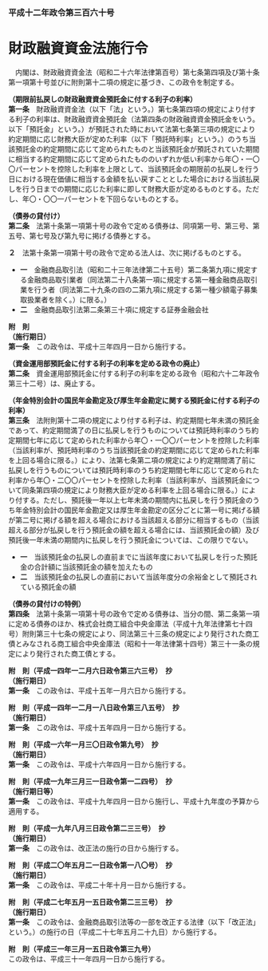 ### 平成十二年政令第三百六十号  
# 財政融資資金法施行令  
　内閣は、財政融資資金法（昭和二十六年法律第百号）第七条第四項及び第十条第一項第十号並びに附則第十二項の規定に基づき、この政令を制定する。  
  
**（期限前払戻しの財政融資資金預託金に付する利子の利率）**  
**第一条**　財政融資資金法（以下「法」という。）第七条第四項の規定により付する利子の利率は、財政融資資金預託金（法第四条の財政融資資金預託金をいう。以下「預託金」という。）が預託された時において法第七条第三項の規定により約定期間に応じ財務大臣が定めた利率（以下「預託時利率」という。）のうち当該預託金の約定期間に応じて定められたものと当該預託金が預託されていた期間に相当する約定期間に応じて定められたもののいずれか低い利率から年〇・一〇〇パーセントを控除した利率を上限として、当該預託金の期限前の払戻しを行う日における現在価値に相当する金額を払い戻すこととした場合における当該払戻しを行う日までの期間に応じた利率に即して財務大臣が定めるものとする。ただし、年〇・〇〇一パーセントを下回らないものとする。  
  
**（債券の貸付け）**  
**第二条**　法第十条第一項第十号の政令で定める債券は、同項第一号、第三号、第五号、第七号及び第九号に掲げる債券とする。  
  
**２**　法第十条第一項第十号の政令で定める法人は、次に掲げるものとする。  
* **一**　金融商品取引法（昭和二十三年法律第二十五号）第二条第九項に規定する金融商品取引業者（同法第二十八条第一項に規定する第一種金融商品取引業を行う者（同法第二十九条の四の二第九項に規定する第一種少額電子募集取扱業者を除く。）に限る。）  
* **二**　金融商品取引法第二条第三十項に規定する証券金融会社  
  
**附　則**  
**（施行期日）**  
**第一条**　この政令は、平成十三年四月一日から施行する。  
  
**（資金運用部預託金に付する利子の利率を定める政令の廃止）**  
**第二条**　資金運用部預託金に付する利子の利率を定める政令（昭和六十二年政令第三十二号）は、廃止する。  
  
**（年金特別会計の国民年金勘定及び厚生年金勘定に関する預託金に付する利子の利率）**  
**第三条**　法附則第十二項の規定により付する利子は、約定期間七年未満の預託金であって、約定期間満了の日に払戻しを行うものについては預託時利率のうち約定期間七年に応じて定められた利率から年〇・一〇〇パーセントを控除した利率（当該利率が、預託時利率のうち当該預託金の約定期間に応じて定められた利率を上回る場合に限る。）により、法第七条第二項の規定により約定期間満了前に払戻しを行うものについては預託時利率のうち約定期間七年に応じて定められた利率から年〇・二〇〇パーセントを控除した利率（当該利率が、当該預託金について同条第四項の規定により財務大臣が定める利率を上回る場合に限る。）により付する。ただし、預託後一年以上七年未満の期間内に払戻しを行う預託金のうち年金特別会計の国民年金勘定又は厚生年金勘定の区分ごとに第一号に掲げる額が第二号に掲げる額を超える場合における当該超える部分に相当するもの（当該超える部分が払戻しを行う預託金の額を超える場合には、当該預託金の額）及び預託後一年未満の期間内に払戻しを行う預託金については、この限りでない。  
* **一**　当該預託金の払戻しの直前までに当該年度において払戻しを行った預託金の合計額に当該預託金の額を加えたもの  
* **二**　当該預託金の払戻しの直前において当該年度分の余裕金として預託されている預託金の額  
  
**（債券の貸付けの特例）**  
**第四条**　法第十条第一項第十号の政令で定める債券は、当分の間、第二条第一項に定める債券のほか、株式会社商工組合中央金庫法（平成十九年法律第七十四号）附則第三十七条の規定により、同法第三十三条の規定により発行された商工債とみなされる商工組合中央金庫法（昭和十一年法律第十四号）第三十一条の規定により発行された商工債とする。  
  
**附　則（平成一四年一二月六日政令第三六三号）　抄**  
**（施行期日）**  
**第一条**　この政令は、平成十五年一月六日から施行する。  
  
**附　則（平成一四年一二月一八日政令第三八五号）　抄**  
**（施行期日）**  
**第一条**　この政令は、平成十五年四月一日から施行する。  
  
**附　則（平成一六年一月三〇日政令第九号）　抄**  
**（施行期日）**  
**第一条**　この政令は、平成十六年四月一日から施行する。  
  
**附　則（平成一九年三月三一日政令第一二四号）　抄**  
**（施行期日等）**  
**第一条**　この政令は、平成十九年四月一日から施行し、平成十九年度の予算から適用する。  
  
**附　則（平成一九年八月三日政令第二三三号）　抄**  
**（施行期日）**  
**第一条**　この政令は、改正法の施行の日から施行する。  
  
**附　則（平成二〇年五月二一日政令第一八〇号）　抄**  
**（施行期日）**  
**第一条**　この政令は、平成二十年十月一日から施行する。  
  
**附　則（平成二七年五月一五日政令第二三三号）　抄**  
**（施行期日）**  
**第一条**　この政令は、金融商品取引法等の一部を改正する法律（以下「改正法」という。）の施行の日（平成二十七年五月二十九日）から施行する。  
  
**附　則（平成三一年三月一五日政令第三九号）**  
この政令は、平成三十一年四月一日から施行する。  
  
